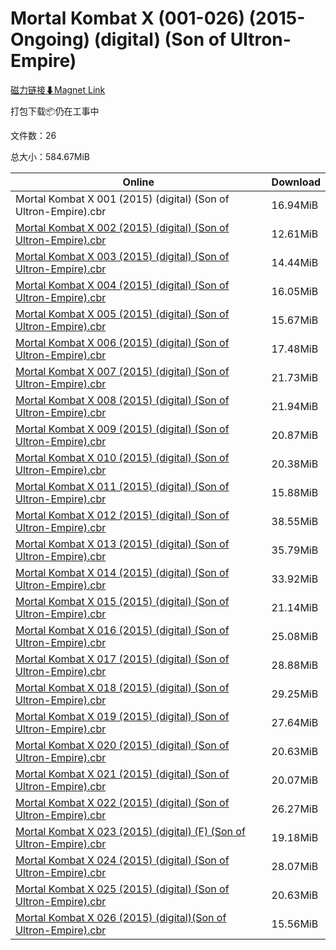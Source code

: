 # Mortal Kombat X (001-026) (2015-Ongoing) (digital) (Son of Ultron-Empire)

[磁力链接⬇Magnet Link](magnet:?xt=urn:btih:02137613e1c1a94b188a0c8d9871034eb6fb205f&dn=Mortal%20Kombat%20X%20%28001-026%29%20%282015-Ongoing%29%20%28digital%29%20%28Son%20of%20Ultron-Empire%29)

打包下载📦仍在工事中

文件数：26

总大小：584.67MiB

Online | Download
--- | ---
Mortal Kombat X 001 (2015) (digital) (Son of Ultron-Empire).cbr | 16.94MiB
[Mortal Kombat X 002 (2015) (digital) (Son of Ultron-Empire).cbr](https://github.com/alicewish/markdown/blob/master/comic/Mortal-Kombat-X-002-2015-digital-Son-of-Ultron-Empire-cbr.md) | 12.61MiB
[Mortal Kombat X 003 (2015) (digital) (Son of Ultron-Empire).cbr](https://github.com/alicewish/markdown/blob/master/comic/Mortal-Kombat-X-003-2015-digital-Son-of-Ultron-Empire-cbr.md) | 14.44MiB
[Mortal Kombat X 004 (2015) (digital) (Son of Ultron-Empire).cbr](https://github.com/alicewish/markdown/blob/master/comic/Mortal-Kombat-X-004-2015-digital-Son-of-Ultron-Empire-cbr.md) | 16.05MiB
[Mortal Kombat X 005 (2015) (digital) (Son of Ultron-Empire).cbr](https://github.com/alicewish/markdown/blob/master/comic/Mortal-Kombat-X-005-2015-digital-Son-of-Ultron-Empire-cbr.md) | 15.67MiB
[Mortal Kombat X 006 (2015) (digital) (Son of Ultron-Empire).cbr](https://github.com/alicewish/markdown/blob/master/comic/Mortal-Kombat-X-006-2015-digital-Son-of-Ultron-Empire-cbr.md) | 17.48MiB
[Mortal Kombat X 007 (2015) (digital) (Son of Ultron-Empire).cbr](https://github.com/alicewish/markdown/blob/master/comic/Mortal-Kombat-X-007-2015-digital-Son-of-Ultron-Empire-cbr.md) | 21.73MiB
[Mortal Kombat X 008 (2015) (digital) (Son of Ultron-Empire).cbr](https://github.com/alicewish/markdown/blob/master/comic/Mortal-Kombat-X-008-2015-digital-Son-of-Ultron-Empire-cbr.md) | 21.94MiB
[Mortal Kombat X 009 (2015) (digital) (Son of Ultron-Empire).cbr](https://github.com/alicewish/markdown/blob/master/comic/Mortal-Kombat-X-009-2015-digital-Son-of-Ultron-Empire-cbr.md) | 20.87MiB
[Mortal Kombat X 010 (2015) (digital) (Son of Ultron-Empire).cbr](https://github.com/alicewish/markdown/blob/master/comic/Mortal-Kombat-X-010-2015-digital-Son-of-Ultron-Empire-cbr.md) | 20.38MiB
[Mortal Kombat X 011 (2015) (digital) (Son of Ultron-Empire).cbr](https://github.com/alicewish/markdown/blob/master/comic/Mortal-Kombat-X-011-2015-digital-Son-of-Ultron-Empire-cbr.md) | 15.88MiB
[Mortal Kombat X 012 (2015) (digital) (Son of Ultron-Empire).cbr](https://github.com/alicewish/markdown/blob/master/comic/Mortal-Kombat-X-012-2015-digital-Son-of-Ultron-Empire-cbr.md) | 38.55MiB
[Mortal Kombat X 013 (2015) (digital) (Son of Ultron-Empire).cbr](https://github.com/alicewish/markdown/blob/master/comic/Mortal-Kombat-X-013-2015-digital-Son-of-Ultron-Empire-cbr.md) | 35.79MiB
[Mortal Kombat X 014 (2015) (digital) (Son of Ultron-Empire).cbr](https://github.com/alicewish/markdown/blob/master/comic/Mortal-Kombat-X-014-2015-digital-Son-of-Ultron-Empire-cbr.md) | 33.92MiB
[Mortal Kombat X 015 (2015) (digital) (Son of Ultron-Empire).cbr](https://github.com/alicewish/markdown/blob/master/comic/Mortal-Kombat-X-015-2015-digital-Son-of-Ultron-Empire-cbr.md) | 21.14MiB
[Mortal Kombat X 016 (2015) (digital) (Son of Ultron-Empire).cbr](https://github.com/alicewish/markdown/blob/master/comic/Mortal-Kombat-X-016-2015-digital-Son-of-Ultron-Empire-cbr.md) | 25.08MiB
[Mortal Kombat X 017 (2015) (digital) (Son of Ultron-Empire).cbr](https://github.com/alicewish/markdown/blob/master/comic/Mortal-Kombat-X-017-2015-digital-Son-of-Ultron-Empire-cbr.md) | 28.88MiB
[Mortal Kombat X 018 (2015) (digital) (Son of Ultron-Empire).cbr](https://github.com/alicewish/markdown/blob/master/comic/Mortal-Kombat-X-018-2015-digital-Son-of-Ultron-Empire-cbr.md) | 29.25MiB
[Mortal Kombat X 019 (2015) (digital) (Son of Ultron-Empire).cbr](https://github.com/alicewish/markdown/blob/master/comic/Mortal-Kombat-X-019-2015-digital-Son-of-Ultron-Empire-cbr.md) | 27.64MiB
[Mortal Kombat X 020 (2015) (digital) (Son of Ultron-Empire).cbr](https://github.com/alicewish/markdown/blob/master/comic/Mortal-Kombat-X-020-2015-digital-Son-of-Ultron-Empire-cbr.md) | 20.63MiB
[Mortal Kombat X 021 (2015) (digital) (Son of Ultron-Empire).cbr](https://github.com/alicewish/markdown/blob/master/comic/Mortal-Kombat-X-021-2015-digital-Son-of-Ultron-Empire-cbr.md) | 20.07MiB
[Mortal Kombat X 022 (2015) (digital) (Son of Ultron-Empire).cbr](https://github.com/alicewish/markdown/blob/master/comic/Mortal-Kombat-X-022-2015-digital-Son-of-Ultron-Empire-cbr.md) | 26.27MiB
[Mortal Kombat X 023 (2015) (digital) (F) (Son of Ultron-Empire).cbr](https://github.com/alicewish/markdown/blob/master/comic/Mortal-Kombat-X-023-2015-digital-F-Son-of-Ultron-Empire-cbr.md) | 19.18MiB
[Mortal Kombat X 024 (2015) (digital) (Son of Ultron-Empire).cbr](https://github.com/alicewish/markdown/blob/master/comic/Mortal-Kombat-X-024-2015-digital-Son-of-Ultron-Empire-cbr.md) | 28.07MiB
[Mortal Kombat X 025 (2015) (digital) (Son of Ultron-Empire).cbr](https://github.com/alicewish/markdown/blob/master/comic/Mortal-Kombat-X-025-2015-digital-Son-of-Ultron-Empire-cbr.md) | 20.63MiB
[Mortal Kombat X 026 (2015) (digital)(Son of Ultron-Empire).cbr](https://github.com/alicewish/markdown/blob/master/comic/Mortal-Kombat-X-026-2015-digital-Son-of-Ultron-Empire-cbr.md) | 15.56MiB